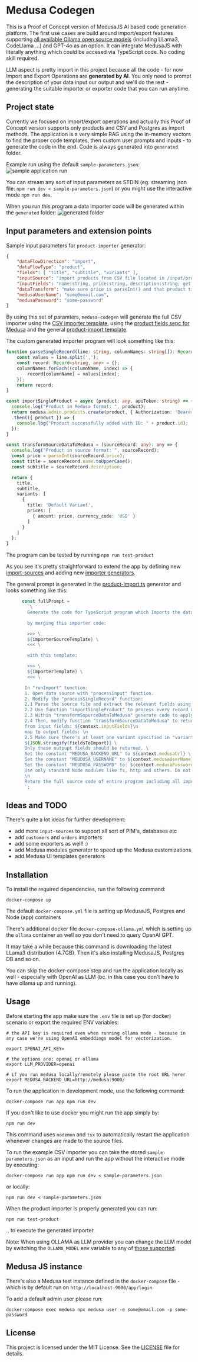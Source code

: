 # Medusa Codegen

This is a Proof of Concept version of MedusaJS AI based code generation platform. The first use cases are build around import/export features supporting [all available Ollama open source models](https://ollama.com/library) (including LLama3, CodeLlama ...) and GPT-4o as an option. It can integrate MedusaJS with literally anything which could be accesed via TypeScript code. No coding skill required.

LLM aspect is pretty import in this project because all the code - for now Import and Export Operations are **generated by AI**. You only need to prompt the description of your data input our output and we'll do the rest - generating the suitable importer or exporter code that you can run anytime.

## Project state

Currently we focused on import/export operations and actually this Proof of Concept version supports only products and CSV and Postgres as import methods.
The application is a very simple RAG using the in-memory vectors to find the proper code templates, then custom user prompts and inputs - to generate the code in the end. Code is always generated into `generated` folder.

Example run using the default `sample-parameters.json`:
![sample application run](docs/example-run.png)

You can stream any sort of input parameters as STDIN (eg. streaming json file: `npm run dev < sample-parameters.json`) or you might use the interactive mode `npm run dev`.

When you run this program a data importer code will be generated within the `generated` folder:
![generated folder](docs/generated-folder.png)


## Input parameters and extension points


Sample input parameters for `product-importer` generator:

```json
{
    "dataFlowDirection": "import",
    "dataFlowType": "product",
    "fields": [ "title", "subtitle", "variants" ],
    "inputSource": "import products from CSV file located in /input/products.csv",
    "inputFields": "name:string, price:string, description:string; get the default variant price from 'price' field; subtitle from description field",
    "dataTransform": "make sure price is parseInt() and that product title is uppercase",
    "medusaUserName": "some@email.com",
    "medusaPassword": "some-password"
}
```

By using this set of paramters, `medusa-codegen` will generate the full CSV importer using the [CSV importer template](src/import-sources/import-csv.ts), using the [product fields sepc for Medusa](src/platforms/medusa/specs/products/medusa-product-fields.json) and the general [product-import template](src/platforms//medusa//templates/importer.ts).

The custom generated importer program will look something like this:

```typescript
function parseSingleRecord(line: string, columnNames: string[]): Record<string, any> {
    const values = line.split(',');
    const record: Record<string, any> = {};
    columnNames.forEach((columnName, index) => {
        record[columnName] = values[index];
    });
    return record;
}

const importSingleProduct = async (product: any, apiToken: string) => {
  console.log("Product in Medusa format: ", product);
  return medusa.admin.products.create(product, { Authorization: 'Bearer ' + apiToken })
  .then(({ product }) => {
    console.log("Product successfully added with ID: " + product.id);
  });
}

const transformSourceDataToMedusa = (sourceRecord: any): any => {
  console.log("Product in source format: ", sourceRecord);
  const price = parseInt(sourceRecord.price);
  const title = sourceRecord.name.toUpperCase();
  const subtitle = sourceRecord.description;

  return {
    title,
    subtitle,
    variants: [
      {
        title: 'Default Variant',
        prices: [
          { amount: price, currency_code: 'USD' }
        ]
      }
    ]
  };
}
```

The program can be tested by running `npm run test-product`

As you see it's pretty straightforward to extend the app by defining new [import-sources](src/import-sources/) and adding new [importer generators](src/platforms//medusa//import-generators/).

The general prompt is generated in the [product-import.ts](src/platforms/medusa/import-generators/product-import.ts) generator and looks something like this:

```typescript
      const fullPrompt =         
        `\
        Generate the code for TypeScript program which Imports the data: ${inputSourcePrompt}\

        by merging this importer code:

        >>> \
        ${importerSourceTemplate} \
        <<< \

        with this template:

        >>> \
        ${importerTemplate} \
        <<< \

       In "runImport" tunction: 
       1. Open data source with "processInput" function. 
       2. Modify the "processSingleRecord" function:
       2.1 Parse the source file and extract the relevant fields using "parseSingleRecord" function. \
       2.2 Use function "importSingleProduct" to process every record read by "parseSingleRecord" function. \
       2.3 Within "transformSopurceDataToMedusa" generate code to apply this data transform logic: ${context.dataTransform} \
       2.4 Then, modify function "transformSourceDataToMedusa" to return data in MedusaJS format:
       from input fields: ${context.inputFields}\n
       map to output fields: \n
       2.5 Make sure there's at least one variant specified in "variants" and has set price. Name the variant like the product title.
       ${JSON.stringify(fieldsToImport)} \
       Only these outpupt fields should be returned. \
       Set the constant "MEDUSA_BACKEND_URL" to ${context.medusaUrl} \
       Set the constant "MEUDUSA_USERNAME" to ${context.medusaUserName} \
       Set the constant "MEUDUSA_PASSWORD" to: ${context.medusaPassword} \
       Use only standard Node modules like fs, http and others. Do not use any undefined functions.
       \n
       Return the full source code of entire program including all imports, constains and functions. \
       `;
```

## Ideas and TODO

There's quite a lot ideas for further development:
- add more `input-sources` to support all sort of PIM's, databases etc
- add `customers` and `orders` importers
- add some exporters as well! :)
- add Medusa modules generator to speed up the Medusa customizations
- add Medusa UI templates generators

## Installation

To install the required dependencies, run the following command:

```
docker-compose up
```

The default `docker-compose.yml` file is setting up MedusaJS, Postgres and Node (app) containers

There's additional docker file `docker-compose-ollama.yml` which is setting up the `ollama` container as well so you don't need to query OpenAI GPT.

It may take a while because this command is downloading the latest LLama3 distribution (4.7GB). Then it's also installing MedusaJS, Postgres DB and so on.

You can skip the docker-compose step and run the application locally as well - especially with OpenAI as LLM (bc. in this case you don't have to have ollama up and running).

## Usage

Before starting the app make sure the `.env` file is set up (for docker) scenario or export the required ENV variables:

```
# the API key is required even when running ollama mode - because in any case we're using OpenAI embeddings model for vectorization.

export OPENAI_API_KEY=

# the options are: openai or ollama
export LLM_PROVIDER=openai

# if you run medusa locally/remotely please paste the root URL herer
export MEDUSA_BACKEND_URL=http://medusa:9000/
```

To run the application in development mode, use the following command:

```
docker-compose run app npm run dev
```

If you don't like to use docker you might run the app simply by:

```
npm run dev
```

This command uses `nodemon` and `tsx` to automatically restart the application whenever changes are made to the source files.
 
To run the example CSV importer you can take the stored `sample-parameters.json` as an input and run the app without the interactive mode by executing:

```
docker-compose run app npm run dev < sample-parameters.json
```

or locally:

```
npm run dev < sample-parameters.json
```

When the product importer is properly generated you can run:

```
npm run test-product
```

.. to execute the generated importer.


Note: When using OLLAMA as LLM provider you can change the LLM model by switching the `OLLAMA_MODEL` env variable to any of [those supported](https://ollama.com/library).

## Medusa JS instance

There's also a Medusa test instance defined in the `docker-compose` file - which is by default run on `http://localhost:9000/app/login`

To add a default admin user please run:

```
docker-compose exec medusa npx medusa user -e some@email.com -p some-password 
```

## License

This project is licensed under the MIT License. See the [LICENSE](./LICENSE) file for details.
```
